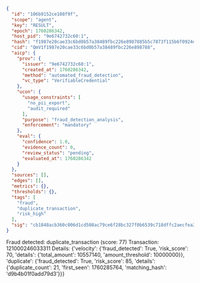 ```json
{
  "id": "106b9152ce108f9f",
  "scope": "agent",
  "key": "RESULT",
  "epoch": 1760286342,
  "host_pid": "9e6742732c60:1",
  "hash": "f1987e20cae33c6bd0b57a38489fbc226e8987885b5c7873f115b6f0924e7afa",
  "cid": "QmV1f1987e20cae33c6bd0b57a38489fbc226e898788",
  "aicp": {
    "prov": {
      "issuer": "9e6742732c60:1",
      "created_at": 1760286342,
      "method": "automated_fraud_detection",
      "vc_type": "VerifiableCredential"
    },
    "ucon": {
      "usage_constraints": [
        "no_pii_export",
        "audit_required"
      ],
      "purpose": "fraud_detection_analysis",
      "enforcement": "mandatory"
    },
    "eval": {
      "confidence": 1.0,
      "evidence_count": 0,
      "review_status": "pending",
      "evaluated_at": 1760286342
    }
  },
  "sources": [],
  "edges": [],
  "metrics": {},
  "thresholds": {},
  "tags": [
    "fraud",
    "duplicate_transaction",
    "risk_high"
  ],
  "sig": "cb1848acb360c006d1cd508ac79ce6f28bc327f0b6539c718dffc2aecfea2ac9"
}
```

Fraud detected: duplicate_transaction (score: 77)
Transaction: 121000246033311
Details: {'velocity': {'fraud_detected': True, 'risk_score': 70, 'details': {'total_amount': 10557140, 'amount_threshold': 10000000}}, 'duplicate': {'fraud_detected': True, 'risk_score': 85, 'details': {'duplicate_count': 21, 'first_seen': 1760285764, 'matching_hash': 'd9b4b01f0add79d3'}}}